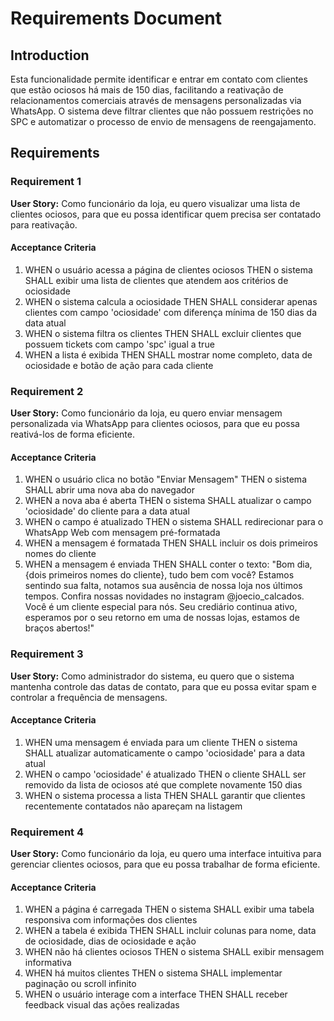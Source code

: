 # Requirements Document

## Introduction

Esta funcionalidade permite identificar e entrar em contato com clientes que estão ociosos há mais de 150 dias, facilitando a reativação de relacionamentos comerciais através de mensagens personalizadas via WhatsApp. O sistema deve filtrar clientes que não possuem restrições no SPC e automatizar o processo de envio de mensagens de reengajamento.

## Requirements

### Requirement 1

**User Story:** Como funcionário da loja, eu quero visualizar uma lista de clientes ociosos, para que eu possa identificar quem precisa ser contatado para reativação.

#### Acceptance Criteria

1. WHEN o usuário acessa a página de clientes ociosos THEN o sistema SHALL exibir uma lista de clientes que atendem aos critérios de ociosidade
2. WHEN o sistema calcula a ociosidade THEN SHALL considerar apenas clientes com campo 'ociosidade' com diferença mínima de 150 dias da data atual
3. WHEN o sistema filtra os clientes THEN SHALL excluir clientes que possuem tickets com campo 'spc' igual a true
4. WHEN a lista é exibida THEN SHALL mostrar nome completo, data de ociosidade e botão de ação para cada cliente

### Requirement 2

**User Story:** Como funcionário da loja, eu quero enviar mensagem personalizada via WhatsApp para clientes ociosos, para que eu possa reativá-los de forma eficiente.

#### Acceptance Criteria

1. WHEN o usuário clica no botão "Enviar Mensagem" THEN o sistema SHALL abrir uma nova aba do navegador
2. WHEN a nova aba é aberta THEN o sistema SHALL atualizar o campo 'ociosidade' do cliente para a data atual
3. WHEN o campo é atualizado THEN o sistema SHALL redirecionar para o WhatsApp Web com mensagem pré-formatada
4. WHEN a mensagem é formatada THEN SHALL incluir os dois primeiros nomes do cliente
5. WHEN a mensagem é enviada THEN SHALL conter o texto: "Bom dia, {dois primeiros nomes do cliente}, tudo bem com você? Estamos sentindo sua falta, notamos sua ausência de nossa loja nos últimos tempos. Confira nossas novidades no instagram @joecio_calcados. Você é um cliente especial para nós. Seu crediário continua ativo, esperamos por o seu retorno em uma de nossas lojas, estamos de braços abertos!"

### Requirement 3

**User Story:** Como administrador do sistema, eu quero que o sistema mantenha controle das datas de contato, para que eu possa evitar spam e controlar a frequência de mensagens.

#### Acceptance Criteria

1. WHEN uma mensagem é enviada para um cliente THEN o sistema SHALL atualizar automaticamente o campo 'ociosidade' para a data atual
2. WHEN o campo 'ociosidade' é atualizado THEN o cliente SHALL ser removido da lista de ociosos até que complete novamente 150 dias
3. WHEN o sistema processa a lista THEN SHALL garantir que clientes recentemente contatados não apareçam na listagem

### Requirement 4

**User Story:** Como funcionário da loja, eu quero uma interface intuitiva para gerenciar clientes ociosos, para que eu possa trabalhar de forma eficiente.

#### Acceptance Criteria

1. WHEN a página é carregada THEN o sistema SHALL exibir uma tabela responsiva com informações dos clientes
2. WHEN a tabela é exibida THEN SHALL incluir colunas para nome, data de ociosidade, dias de ociosidade e ação
3. WHEN não há clientes ociosos THEN o sistema SHALL exibir mensagem informativa
4. WHEN há muitos clientes THEN o sistema SHALL implementar paginação ou scroll infinito
5. WHEN o usuário interage com a interface THEN SHALL receber feedback visual das ações realizadas